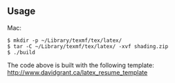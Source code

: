 ## Usage

Mac:
```
$ mkdir -p ~/Library/texmf/tex/latex/
$ tar -C ~/Library/texmf/tex/latex/ -xvf shading.zip
$ ./build
```
The code above is built with the following template: http://www.davidgrant.ca/latex_resume_template
